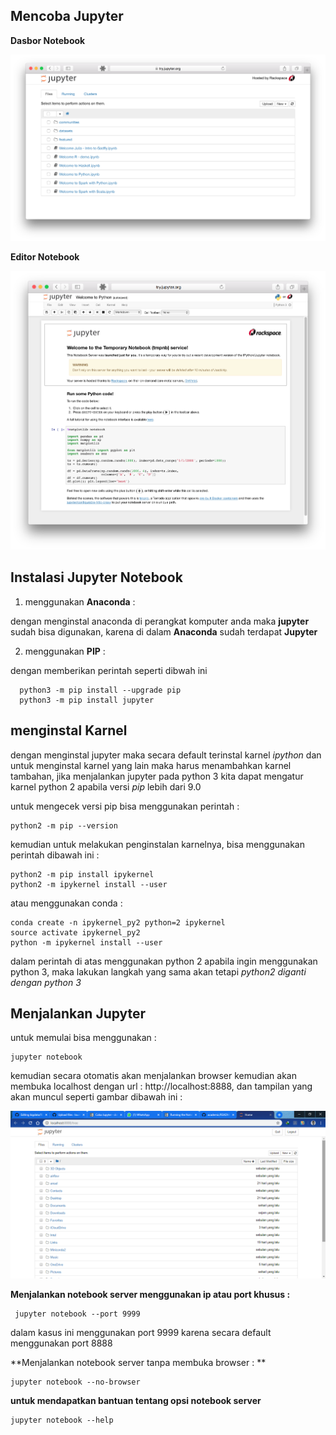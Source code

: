 ## Mencoba Jupyter

**Dasbor Notebook**

<img src="https://github.com/lourenson10107/bigdata/blob/master/Minggu-09/img/dasboard%20jupyter.png">

**Editor Notebook**

<img src="https://github.com/lourenson10107/bigdata/blob/master/Minggu-09/img/notebook%20edytor.png">

## Instalasi Jupyter Notebook

1. menggunakan **Anaconda** :

dengan menginstal anaconda di perangkat komputer anda maka **jupyter** sudah bisa digunakan, karena di dalam **Anaconda** sudah terdapat **Jupyter**

2. menggunakan **PIP** :

dengan memberikan perintah seperti dibwah ini

      python3 -m pip install --upgrade pip
      python3 -m pip install jupyter

## menginstal Karnel

dengan menginstal jupyter maka secara default terinstal karnel *ipython* dan untuk menginstal karnel yang lain maka 
harus menambahkan karnel tambahan, jika menjalankan jupyter pada python 3 kita dapat mengatur karnel python 2 apabila versi
*pip* lebih dari 9.0 

untuk mengecek versi pip bisa menggunakan perintah :

    python2 -m pip --version
      
kemudian untuk melakukan penginstalan karnelnya, bisa menggunakan perintah dibawah ini :

    python2 -m pip install ipykernel
    python2 -m ipykernel install --user

atau menggunakan conda :

    conda create -n ipykernel_py2 python=2 ipykernel
    source activate ipykernel_py2
    python -m ipykernel install --user

dalam perintah di atas menggunakan python 2 apabila ingin menggunakan python 3, maka lakukan langkah yang sama akan tetapi *python2 diganti dengan python 3* 

## Menjalankan Jupyter

untuk memulai bisa menggunakan :

    jupyter notebook
    
kemudian secara otomatis akan menjalankan browser kemudian akan membuka localhost dengan url : http://localhost:8888, dan tampilan yang akan muncul seperti gambar dibawah ini :

<img src="https://github.com/lourenson10107/bigdata/blob/master/Minggu-09/img/tampilan%20awal.png">

**Menjalankan notebook server menggunakan ip atau port khusus :**

     jupyter notebook --port 9999
dalam kasus ini menggunakan port 9999 karena secara default menggunakan port 8888

**Menjalankan notebook server tanpa membuka browser : **

    jupyter notebook --no-browser

**untuk mendapatkan bantuan tentang opsi notebook server**

    jupyter notebook --help
